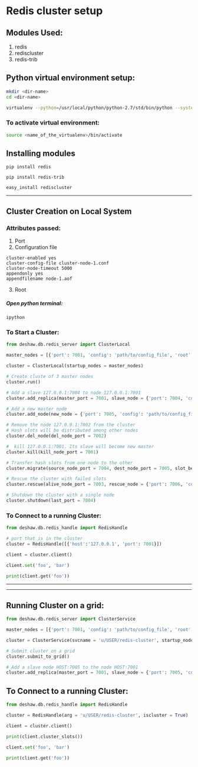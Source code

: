 # Redis cluster setup

## Modules Used:
1. redis
1. rediscluster
1. redis-trib

## Python virtual environment setup:
```bash
mkdir <dir-name>
cd <dir-name>

virtualenv --python=/usr/local/python/python-2.7/std/bin/python --system-site-packages --inherit=/usr/local/python/python-2.7/std <name_of_the_virtualenv>
```
### To activate virtual environment:
```bash
source <name_of_the_virtualenv>/bin/activate
```

## Installing modules
```
pip install redis

pip install redis-trib

easy_install rediscluster
 ```

---

## Cluster Creation on Local System

### Attributes passed:
1. Port
1. Configuration file
```
cluster-enabled yes
cluster-config-file cluster-node-1.conf
cluster-node-timeout 5000
appendonly yes
appendfilename node-1.aof
```
3. Root

##### Open python terminal:
```
ipython
```
### To Start a Cluster:
```python
from deshaw.db.redis_server import ClusterLocal

master_nodes = [{'port': 7001, 'config': 'path/to/config_file', 'root': 'path/to/root'},{'port': 7002, 'config': 'path/to/config_file', 'root': 'path/to/root'},{'port': 7003, 'config': 'path/to/config_file', 'root': 'path/to/root'}]

cluster = ClusterLocal(startup_nodes = master_nodes)

# Create cluste of 3 master nodes
cluster.run()

# Add a slave 127.0.0.1:7004 to node 127.0.0.1:7001
cluster.add_replica(master_port = 7001, slave_node = {'port': 7004, 'config': 'path/to/config_file', 'root': 'path/to/root'})

# Add a new master node 
cluster.add_node(new_node = {'port': 7005, 'config': 'path/to/config_file', 'root': 'path/to/root'})

# Remove the node 127.0.0.1:7002 from the cluster
# Hash slots will be distributed among other nodes
cluster.del_node(del_node_port = 7002)

#  kill 127.0.0.1:7001. Its slave will become new master
cluster.kill(kill_node_port = 7001)

# Transfer hash slots from one node to the other
cluster.migrate(source_node_port = 7004, dest_node_port = 7005, slot_begin = 30, slot_end = 200 )

# Rescue the cluster with failed slots
cluster.rescue(alive_node_port = 7003, rescue_node = {'port': 7006, 'config': 'path/to/config_file', 'root': 'path/to/root'})

# Shutdown the cluster with a single node
cluster.shutdown(last_port = 7004) 
```
### To Connect to a running Cluster:

```python
from deshaw.db.redis_handle import RedisHandle

# port that is in the cluster
cluster = RedisHandle([{'host':'127.0.0.1', 'port': 7001}])  

client = cluster.client()

client.set('foo', 'bar')

print(client.get('foo'))
```

---
---

## Running Cluster on a grid:

```python
from deshaw.db.redis_server import ClusterService

master_nodes = [{'port': 7001, 'config': 'path/to/config_file', 'root': 'path/to/root'},{'port': 7002, 'config': 'path/to/config_file', 'root': 'path/to/root'},{'port': 7003, 'config': 'path/to/config_file', 'root': 'path/to/root'}]

cluster = ClusterService(svcname = 'u/USER/redis-cluster', startup_nodes = master_nodes)

# Submit cluster on a grid
cluster.submit_to_grid()

# Add a slave node HOST:7005 to the node HOST:7001
cluster.add_replica(master_port = 7001, slave_node = {'port': 7005, 'config': 'path/to/config_file', 'root': 'path/to/root'})
```

## To Connect to a running Cluster:

```python
from deshaw.db.redis_handle import RedisHandle

cluster = RedisHandle(arg = 'u/USER/redis-cluster', iscluster = True)

client = cluster.client()

print(client.cluster_slots())

client.set('foo', 'bar')

print(client.get('foo'))
```






